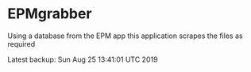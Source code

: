# EPMgrabber
Using a database from the EPM app this application scrapes the files as required


Latest backup: Sun Aug 25 13:41:01 UTC 2019
